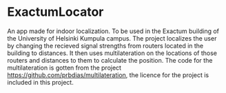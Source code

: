 # ExactumLocator
An app made for indoor localization. To be used in the Exactum building of the University of Helsinki Kumpula campus.
The project localizes the user by changing the recieved signal strengths from routers located in the building to distances. It then uses multilateration on the locations of those routers and distances to them to calculate the position. 
The code for the multilateration is gotten from the project https://github.com/prbdias/multilateration, the licence for the project is included in this project.

